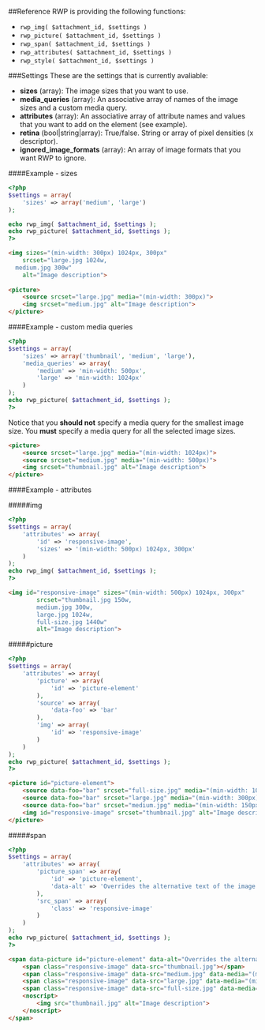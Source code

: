 ##Reference
RWP is providing the following functions:

- ``rwp_img( $attachment_id, $settings )``
- ``rwp_picture( $attachment_id, $settings )``
- ``rwp_span( $attachment_id, $settings )``
- ``rwp_attributes( $attachment_id, $settings )``
- ``rwp_style( $attachment_id, $settings )``
  
###Settings
These are the settings that is currently avaliable:

* **sizes** (array): The image sizes that you want to use.
* **media_queries** (array): An associative array of names of the image sizes and a custom media query.
* **attributes** (array): An associative array of attribute names and values that you want to add on the element (see example).
* **retina** (bool|string|array): True/false. String or array of pixel densities (x descriptor).
* **ignored_image_formats** (array): An array of image formats that you want RWP to ignore.

####Example - sizes

````php
<?php
$settings = array(
	'sizes' => array('medium', 'large')
);

echo rwp_img( $attachment_id, $settings );
echo rwp_picture( $attachment_id, $settings );
?>
````

````html
<img sizes="(min-width: 300px) 1024px, 300px"
    srcset="large.jpg 1024w,
  medium.jpg 300w"
    alt="Image description">
    
<picture>
    <source srcset="large.jpg" media="(min-width: 300px)">
    <img srcset="medium.jpg" alt="Image description">
</picture>
````

####Example - custom media queries

````php
<?php
$settings = array(
	'sizes' => array('thumbnail', 'medium', 'large'),
	'media_queries' => array(
		'medium' => 'min-width: 500px',
		'large' => 'min-width: 1024px'
	)
);
echo rwp_picture( $attachment_id, $settings );
?>
````

Notice that you **should not** specify a media query for the smallest image size. You **must** specify a media query for 
all the selected image sizes.

````html
<picture>
    <source srcset="large.jpg" media="(min-width: 1024px)">
    <source srcset="medium.jpg" media="(min-width: 500px)">
    <img srcset="thumbnail.jpg" alt="Image description">
</picture>
````

####Example - attributes

#####img

````php
<?php
$settings = array(
	'attributes' => array(
		'id' => 'responsive-image',
		'sizes' => '(min-width: 500px) 1024px, 300px'
	)
);
echo rwp_img( $attachment_id, $settings );
?>
````

````html
<img id="responsive-image" sizes="(min-width: 500px) 1024px, 300px" 
	    srcset="thumbnail.jpg 150w,
	    medium.jpg 300w,
	    large.jpg 1024w,
	    full-size.jpg 1440w"
	    alt="Image description">
````

#####picture

````php
<?php
$settings = array(
	'attributes' => array(
		'picture' => array(
			'id' => 'picture-element'
		),
		'source' => array(
			'data-foo' => 'bar'
		),
		'img' => array(
		    'id' => 'responsive-image'
		)
	)
);
echo rwp_picture( $attachment_id, $settings );
?>
````

````html
<picture id="picture-element">
    <source data-foo="bar" srcset="full-size.jpg" media="(min-width: 1024px)">
    <source data-foo="bar" srcset="large.jpg" media="(min-width: 300px)">
    <source data-foo="bar" srcset="medium.jpg" media="(min-width: 150px)">
    <img id="responsive-image" srcset="thumbnail.jpg" alt="Image description">
</picture>
````

#####span

````php
<?php
$settings = array(
	'attributes' => array(
		'picture_span' => array(
			'id' => 'picture-element',
			'data-alt' => 'Overrides the alternative text of the image'
		),
		'src_span' => array(
			'class' => 'responsive-image'
		)
	)
);
echo rwp_picture( $attachment_id, $settings );
?>
````

````html
<span data-picture id="picture-element" data-alt="Overrides the alternative text of the image">
	<span class="responsive-image" data-src="thumbnail.jpg"></span>
	<span class="responsive-image" data-src="medium.jpg" data-media="(min-width: 150px)"></span>
	<span class="responsive-image" data-src="large.jpg" data-media="(min-width: 300px)"></span>
	<span class="responsive-image" data-src="full-size.jpg" data-media="(min-width: 1024px)"></span>
	<noscript>
		<img src="thumbnail.jpg" alt="Image description">
	</noscript>
</span>
````